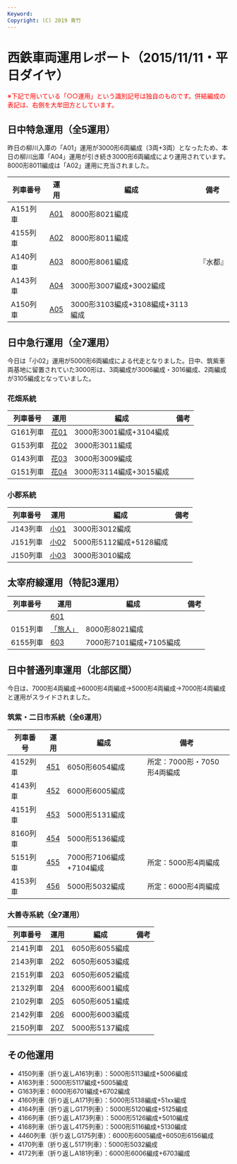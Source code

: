 ```yaml
---
Keyword: 
Copyright: (C) 2019 青竹
---
```


# 西鉄車両運用レポート（2015/11/11・平日ダイヤ）

<span style="color:#FF0000;">※下記で用いている「○○運用」という識別記号は独自のものです。併結編成の表記は、右側を大牟田方としています。</span>

## 日中特急運用（全5運用）

昨日の柳川入庫の「A01」運用が3000形6両編成（3両+3両）となったため、本日の柳川出庫「A04」運用が引き続き3000形6両編成により運用されています。8000形8011編成は「A02」運用に充当されました。

| 列車番号 | 運用 | 編成 | 備考 |
| --- | --- | --- | --- |
| A151列車 | [A01](https://aotake91.net/railway/nishitetsu/dia/20150404/unyoulist-weekday.htm#WA01) | 8000形8021編成 |  |
| 4155列車 | [A02](https://aotake91.net/railway/nishitetsu/dia/20150404/unyoulist-weekday.htm#WA02) | 8000形8011編成 |  |
| A140列車 | [A03](https://aotake91.net/railway/nishitetsu/dia/20150404/unyoulist-weekday.htm#WA03) | 8000形8061編成 | 『水都』 |
| A143列車 | [A04](https://aotake91.net/railway/nishitetsu/dia/20150404/unyoulist-weekday.htm#WA04) | 3000形3007編成+3002編成 |  |
| A150列車 | [A05](https://aotake91.net/railway/nishitetsu/dia/20150404/unyoulist-weekday.htm#WA05) | 3000形3103編成+3108編成+3113編成 |  |

## 日中急行運用（全7運用）

今日は「小02」運用が5000形6両編成による代走となりました。日中、筑紫車両基地に留置されていた3000形は、3両編成が3006編成・3016編成、2両編成が3105編成となっていました。

### 花畑系統

| 列車番号 | 運用 | 編成 | 備考 |
| --- | --- | --- | --- |
| G161列車 | [花01](https://aotake91.net/railway/nishitetsu/dia/20150404/unyoulist-weekday.htm#WG01) | 3000形3001編成+3104編成 |  |
| G153列車 | [花02](https://aotake91.net/railway/nishitetsu/dia/20150404/unyoulist-weekday.htm#WG02) | 3000形3011編成 |  |
| G143列車 | [花03](https://aotake91.net/railway/nishitetsu/dia/20150404/unyoulist-weekday.htm#WG03) | 3000形3009編成 |  |
| G151列車 | [花04](https://aotake91.net/railway/nishitetsu/dia/20150404/unyoulist-weekday.htm#WG04) | 3000形3114編成+3015編成 |  |

### 小郡系統

| 列車番号 | 運用 | 編成 | 備考 |
| --- | --- | --- | --- |
| J143列車 | [小01](https://aotake91.net/railway/nishitetsu/dia/20150404/unyoulist-weekday.htm#WJ01) | 3000形3012編成 |  |
| J151列車 | [小02](https://aotake91.net/railway/nishitetsu/dia/20150404/unyoulist-weekday.htm#WJ02) | 5000形5112編成+5128編成 |  |
| J150列車 | [小03](https://aotake91.net/railway/nishitetsu/dia/20150404/unyoulist-weekday.htm#WJ03) | 3000形3010編成 |  |

## 太宰府線運用（特記3運用）

| 列車番号 | 運用 | 編成 | 備考 |
| --- | --- | --- | --- |
|  | [601](https://aotake91.net/railway/nishitetsu/dia/20150404/unyoulist-weekday.htm#W601) |  |  |
| 0151列車 | [「旅人」](https://aotake91.net/railway/nishitetsu/dia/20150404/unyoulist-weekday.htm#W602) | 8000形8021編成 |  |
| 6155列車 | [603](https://aotake91.net/railway/nishitetsu/dia/20150404/unyoulist-weekday.htm#W603) | 7000形7101編成+7105編成 |  |

## 日中普通列車運用（北部区間）

今日は、7000形4両編成→6000形4両編成→5000形4両編成→7000形4両編成と運用がスライドされました。

### 筑紫・二日市系統（全6運用）

| 列車番号 | 運用 | 編成 | 備考 |
| --- | --- | --- | --- |
| 4152列車 | [451](https://aotake91.net/railway/nishitetsu/dia/20150404/unyoulist-weekday.htm#W451) | 6050形6054編成 | 所定：7000形・7050形4両編成 |
| 4143列車 | [452](https://aotake91.net/railway/nishitetsu/dia/20150404/unyoulist-weekday.htm#W452) | 6000形6005編成 |  |
| 4151列車 | [453](https://aotake91.net/railway/nishitetsu/dia/20150404/unyoulist-weekday.htm#W453) | 5000形5131編成 |  |
| 8160列車 | [454](https://aotake91.net/railway/nishitetsu/dia/20150404/unyoulist-weekday.htm#W454) | 5000形5136編成 |  |
| 5151列車 | [455](https://aotake91.net/railway/nishitetsu/dia/20150404/unyoulist-weekday.htm#W455) | 7000形7106編成+7104編成 | 所定：5000形4両編成 |
| 4153列車 | [456](https://aotake91.net/railway/nishitetsu/dia/20150404/unyoulist-weekday.htm#W456) | 5000形5032編成 | 所定：6000形4両編成 |

### 大善寺系統（全7運用）

| 列車番号 | 運用 | 編成 | 備考 |
| --- | --- | --- | --- |
| 2141列車 | [201](https://aotake91.net/railway/nishitetsu/dia/20150404/unyoulist-weekday.htm#W201) | 6050形6055編成 |  |
| 2143列車 | [202](https://aotake91.net/railway/nishitetsu/dia/20150404/unyoulist-weekday.htm#W202) | 6050形6053編成 |  |
| 2151列車 | [203](https://aotake91.net/railway/nishitetsu/dia/20150404/unyoulist-weekday.htm#W203) | 6050形6052編成 |  |
| 2132列車 | [204](https://aotake91.net/railway/nishitetsu/dia/20150404/unyoulist-weekday.htm#W204) | 6000形6001編成 |  |
| 2102列車 | [205](https://aotake91.net/railway/nishitetsu/dia/20150404/unyoulist-weekday.htm#W205) | 6050形6051編成 |  |
| 2142列車 | [206](https://aotake91.net/railway/nishitetsu/dia/20150404/unyoulist-weekday.htm#W206) | 6000形6003編成 |  |
| 2150列車 | [207](https://aotake91.net/railway/nishitetsu/dia/20150404/unyoulist-weekday.htm#W207) | 5000形5137編成 |  |

## その他運用

* 4150列車（折り返しA161列車）：5000形5113編成+5006編成
* A163列車：5000形5117編成+5005編成
* G163列車：6000形6701編成+6702編成
* 4160列車（折り返しA171列車）：5000形5138編成+51xx編成
* 4164列車（折り返しG171列車）：5000形5120編成+5125編成
* 4166列車（折り返しA173列車）：5000形5126編成+5010編成
* 4168列車（折り返し4175列車）：5000形5116編成+5130編成
* 4460列車（折り返しG175列車）：6000形6005編成+6050形6156編成
* 4170列車（折り返し5171列車）：5000形5032編成
* 4172列車（折り返しA181列車）：6000形6006編成+6703編成

